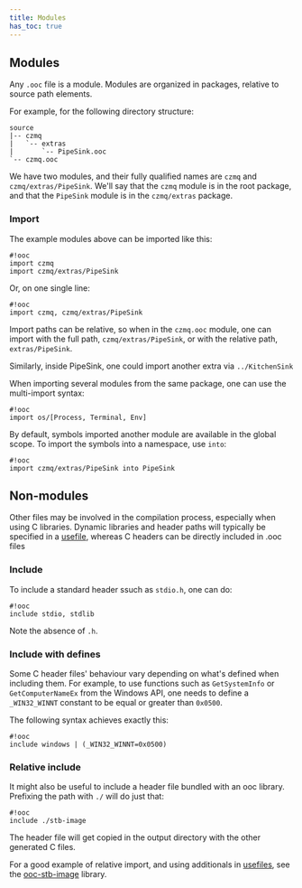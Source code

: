 ```yaml
---
title: Modules
has_toc: true
---
```


## Modules

Any `.ooc` file is a module. Modules are organized in packages, relative
to source path elements.

For example, for the following directory structure:

    source
    |-- czmq
    |   `-- extras
    |       `-- PipeSink.ooc
    `-- czmq.ooc

We have two modules, and their fully qualified names are `czmq` and `czmq/extras/PipeSink`.
We'll say that the `czmq` module is in the root package, and that the `PipeSink` module is
in the `czmq/extras` package.

### Import

The example modules above can be imported like this:

    #!ooc
    import czmq
    import czmq/extras/PipeSink

Or, on one single line:

    #!ooc
    import czmq, czmq/extras/PipeSink

Import paths can be relative, so when in the `czmq.ooc` module, one can import
with the full path, `czmq/extras/PipeSink`, or with the relative path, `extras/PipeSink`.

Similarly, inside PipeSink, one could import another extra via `../KitchenSink`

When importing several modules from the same package, one can use the multi-import
syntax:

    #!ooc
    import os/[Process, Terminal, Env]
    
By default, symbols imported another module are available in the global scope.  To import the symbols into a namespace, use `into`:

    #!ooc
    import czmq/extras/PipeSink into PipeSink

## Non-modules

Other files may be involved in the compilation process, especially when using
C libraries. Dynamic libraries and header paths will typically be specified
in a [usefile][usefile], whereas C headers can be directly included in .ooc files

[usefile]: /docs/tools/rock/usefiles/

### Include

To include a standard header ssuch as `stdio.h`, one can do:

    #!ooc
    include stdio, stdlib

Note the absence of `.h`.

### Include with defines

Some C header files' behaviour vary depending on what's defined when including
them. For example, to use functions such as `GetSystemInfo` or `GetComputerNameEx`
from the Windows API, one needs to define a `_WIN32_WINNT` constant to be equal
or greater than `0x0500`.

The following syntax achieves exactly this:

    #!ooc
    include windows | (_WIN32_WINNT=0x0500)

### Relative include

It might also be useful to include a header file bundled with an ooc library.
Prefixing the path with `./` will do just that:

    #!ooc
    include ./stb-image

The header file will get copied in the output directory with the other
generated C files.

For a good example of relative import, and using additionals in [usefiles][usefile],
see the [ooc-stb-image][stbi] library.

[stbi]: https://github.com/fasterthanlime/ooc-stb-image
